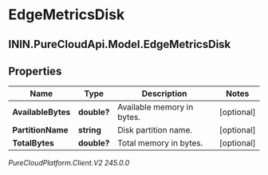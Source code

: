 # EdgeMetricsDisk

## ININ.PureCloudApi.Model.EdgeMetricsDisk

## Properties

|Name | Type | Description | Notes|
|------------ | ------------- | ------------- | -------------|
| **AvailableBytes** | **double?** | Available memory in bytes. | [optional] |
| **PartitionName** | **string** | Disk partition name. | [optional] |
| **TotalBytes** | **double?** | Total memory in bytes. | [optional] |



_PureCloudPlatform.Client.V2 245.0.0_

